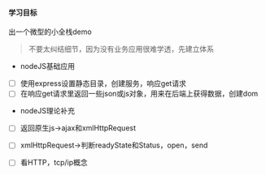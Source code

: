 

#### 学习目标

出一个微型的小全栈demo

>  不要太纠结细节，因为没有业务应用很难学透，先建立体系

* nodeJS基础应用

- [ ] 使用express设置静态目录，创建服务，响应get请求
- [ ] 在响应get请求里返回一些json或js对象，用来在后端上获得数据，创建dom

* nodeJS理论补充

- [ ] 返回原生js→ajax和xmlHttpRequest
- [ ] xmlHttpRequest→判断readyState和Status，open，send
- [ ] 看HTTP，tcp/ip概念

